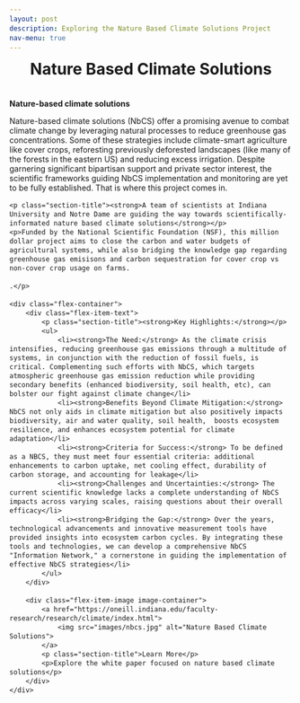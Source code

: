 ```yaml
---
layout: post
description: Exploring the Nature Based Climate Solutions Project
nav-menu: true
---
```


<html> 
<head>
  <style>
    .flex-container {
      display: flex;
      justify-content: space-between;
      align-items: start;
    }

    .flex-item-text {
      width: 48%; /* Adjusted width */
      padding-right: 20px;
    }
    
    .flex-item-image {
      width: 48%; /* Adjusted width */
    }

    .section-title {
        font-weight: bold;
        margin-top: 20px;
        margin-bottom: 10px;
    }

    /* Explicitly setting banner height */
    #banner, 
    #banner .inner {
        height: 50px !important; 
    }
    
    #banner h1 { 
      font-size: 2em;
      margin: 0;
      padding: 0;
    }

    ul li {
      margin-bottom: 10px;
    }
    
    ul li strong {
      font-weight: bold;
    }

    .image-container .section-title {
        font-size: 0.9em;
        margin-top: 10px;
        margin-bottom: 5px;  /* Reduce space below title */
        text-align: center;  /* Centering the text */
    }

    .flex-item-image a, 
    .flex-item-image img {
      border: none;
      outline: none;
      text-decoration: none;
    }

    .image-container .section-title {
      font-size: 0.9em;
      margin-top: 10px;
    }

    .image-container p {
      font-style: italic;
      margin-top: 5px;
    }

  </style>
</head>
<body>
    <!-- Banner -->
    <section id="banner" class="major">
        <div class="inner">
            <header class="major">
                <h1>Nature Based Climate Solutions</h1>
            </header>
            <div class="content">
                <ul class="actions">
                </ul>
            </div>
        </div>
    </section>

   <p class="section-title"><strong>Nature-based climate solutions</strong></p>
    <p>Nature-based climate solutions (NbCS) offer a promising avenue to combat climate change by leveraging natural processes to reduce greenhouse gas concentrations. Some of these strategies include climate-smart agriculture like cover crops, reforesting previously deforested landscapes (like many of the forests in the eastern US) and reducing excess irrigation. Despite garnering significant bipartisan support and private sector interest, the scientific frameworks guiding NbCS implementation and monitoring are yet to be fully established. That is where this project comes in.</p>

    <p class="section-title"><strong>A team of scientists at Indiana University and Notre Dame are guiding the way towards scientifically-informated nature based climate solutions</strong></p>
    <p>Funded by the National Scientific Foundation (NSF), this million dollar project aims to close the carbon and water budgets of agricultural systems, while also bridging the knowledge gap regarding greenhouse gas emisisons and carbon sequestration for cover crop vs non-cover crop usage on farms. 
    
    .</p>

    <div class="flex-container">
        <div class="flex-item-text">
            <p class="section-title"><strong>Key Highlights:</strong></p>
            <ul>
                <li><strong>The Need:</strong> As the climate crisis intensifies, reducing greenhouse gas emissions through a multitude of systems, in conjunction with the reduction of fossil fuels, is critical. Complementing such efforts with NbCS, which targets atmospheric greenhouse gas emission reduction while providing secondary benefits (enhanced biodiversity, soil health, etc), can bolster our fight against climate change</li>
                <li><strong>Benefits Beyond Climate Mitigation:</strong> NbCS not only aids in climate mitigation but also positively impacts biodiversity, air and water quality, soil health,  boosts ecosystem resilience, and enhances ecosystem potential for climate adaptation</li>
                <li><strong>Criteria for Success:</strong> To be defined as a NBCS, they must meet four essential criteria: additional enhancements to carbon uptake, net cooling effect, durability of carbon storage, and accounting for leakage</li>
                <li><strong>Challenges and Uncertainties:</strong> The current scientific knowledge lacks a complete understanding of NbCS impacts across varying scales, raising questions about their overall efficacy</li>
                <li><strong>Bridging the Gap:</strong> Over the years, technological advancements and innovative measurement tools have provided insights into ecosystem carbon cycles. By integrating these tools and technologies, we can develop a comprehensive NbCS "Information Network," a cornerstone in guiding the implementation of effective NbCS strategies</li>
            </ul>
        </div>

        <div class="flex-item-image image-container">
            <a href="https://oneill.indiana.edu/faculty-research/research/climate/index.html">
                <img src="images/nbcs.jpg" alt="Nature Based Climate Solutions">
            </a>
            <p class="section-title">Learn More</p>
            <p>Explore the white paper focused on nature based climate solutions</p>
        </div>
    </div>
</body>
</html>
